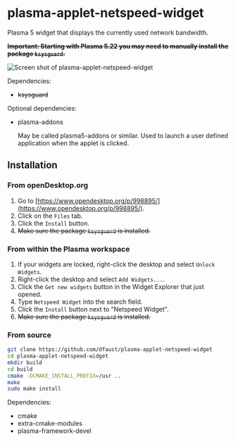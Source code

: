 # plasma-applet-netspeed-widget

Plasma 5 widget that displays the currently used network bandwidth.

**~~Important: Starting with Plasma 5.22 you may need to manually install the package `ksysguard`.~~**

![Screen shot of plasma-applet-netspeed-widget](netspeed-widget.png)

Dependencies:

* ~~ksysguard~~

Optional dependencies:

* plasma-addons

  May be called plasma5-addons or similar. Used to launch a user defined application when the applet is clicked.

## Installation

### From openDesktop.org

1. Go to [https://www.opendesktop.org/p/998895/](https://www.opendesktop.org/p/998895/).
2. Click on the `Files` tab.
3. Click the `Install` button.
4. ~~Make sure the package `ksysguard` is installed.~~

### From within the Plasma workspace

1. If your widgets are locked, right-click the desktop and select `Unlock Widgets`.
2. Right-click the desktop and select `Add Widgets...`.
3. Click the `Get new widgets` button in the Widget Explorer that just opened.
4. Type `Netspeed Widget` into the search field.
5. Click the `Install` button next to "Netspeed Widget".
6. ~~Make sure the package `ksysguard` is installed.~~

### From source

```bash
git clone https://github.com/dfaust/plasma-applet-netspeed-widget
cd plasma-applet-netspeed-widget
mkdir build
cd build
cmake -DCMAKE_INSTALL_PREFIX=/usr ..
make
sudo make install
```

Dependencies:

* cmake
* extra-cmake-modules
* plasma-framework-devel
